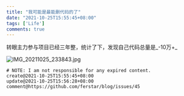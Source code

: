 ```yaml
---
title: "我可能是最能删代码的了"
date: "2021-10-25T15:55:45+08:00"
tags: ['Life']
comments: true
---
```


转眼主力参与项目已经三年整，统计了下，发现自己代码总量是_-10万+_

![IMG_20211025_233843.jpg](https://user-images.githubusercontent.com/2854276/138729280-b25f701b-324d-4caa-be8a-e59155bf74eb.jpg)



```
# NOTE: I am not responsible for any expired content.
create@2021-10-25T15:55:45+08:00
update@2021-10-25T15:56:28+08:00
comment@https://github.com/ferstar/blog/issues/45
```
